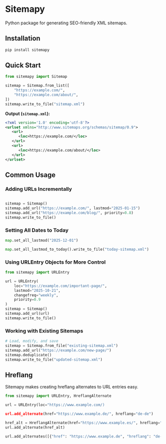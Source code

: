 # Sitemapy

Python package for generating SEO-friendly XML sitemaps.

## Installation
```bash
pip install sitemapy
```

## Quick Start
```python
from sitemapy import Sitemap

sitemap = Sitemap.from_list([
    "https://example.com/",
    "https://example.com/about/", 
])
sitemap.write_to_file("sitemap.xml")
```

**Output (`sitemap.xml`):**
```xml
<?xml version='1.0' encoding='utf-8'?>
<urlset xmlns="http://www.sitemaps.org/schemas/sitemap/0.9">
   <url>
      <loc>https://example.com/</loc>
   </url>
   <url>
      <loc>https://example.com/about/</loc>
   </url>
</urlset>
```


## Common Usage

### Adding URLs Incrementally
```python

sitemap = Sitemap()
sitemap.add_url("https://example.com/", lastmod="2025-01-15")
sitemap.add_url("https://example.com/blog/", priority=0.8)
sitemap.write_to_file()
```

### Setting All Dates to Today
```python
map.set_all_lastmod("2025-12-01")

map.set_all_lastmod_to_today().write_to_file("today-sitemap.xml")
```


### Using URLEntry Objects for More Control
```python
from sitemapy import URLEntry

url = URLEntry(
    loc="https://example.com/important-page/",
    lastmod="2025-10-21",
    changefreq="weekly",
    priority=0.9
)
sitemap = Sitemap()
sitemap.add_url(url)
sitemap.write_to_file()
```

### Working with Existing Sitemaps
```python
# Load, modify, and save
sitemap = Sitemap.from_file("existing-sitemap.xml")
sitemap.add_url("https://example.com/new-page/")
sitemap.deduplicate()
sitemap.write_to_file("updated-sitemap.xml")
```

## Hreflang
Sitemapy makes creating hreflang alternates to URL entries easy.

```python
from sitemapy import URLEntry, HreflangAlternate

url = URLEntry(loc="https://www.example.com/)

url.add_alternate(href="https://www.example.de/", hreflang="de-de")

href_alt = HreflangAlternate(href="https://www.example.es/", hreflang="es-es")
url.add_alternate(href_alt)

url.add_alternates([{"href": "https://www.example.de", "hreflang": "de-de"}, {"href": "https://www.example.es", "hreflang": "es-es"}])
```